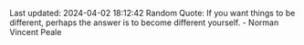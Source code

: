 Last updated: 2024-04-02 18:12:42
Random Quote: If you want things to be different, perhaps the answer is to become different yourself. - Norman Vincent Peale